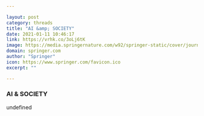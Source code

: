 ```yaml
---

layout: post
category: threads
title: "AI &amp; SOCIETY"
date: 2021-01-11 10:46:17
link: https://vrhk.co/3oLj6tK
image: https://media.springernature.com/w92/springer-static/cover/journal/146.jpg
domain: springer.com
author: "Springer"
icon: https://www.springer.com/favicon.ico
excerpt: ""

---
```


### AI &amp; SOCIETY

undefined
